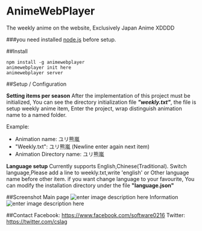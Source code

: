 # AnimeWebPlayer
The weekly anime on the website, Exclusively Japan Anime XDDDD

###you need installed [node.js](http://nodejs.org) before setup.

##Install
```
npm install -g animewebplayer
animewebplayer init here
animewebplayer server
```

##Setup / Configuration

**Setting items per season**
After the implementation of this project must be initialized, You can see the directory initialization file ***"weekly.txt"***, the file is setup weekly anime item, Enter the project, wrap distinguish animation name to a named folder.

Example:

 - Animation name: ユリ熊嵐
 - "Weekly.txt": ユリ熊嵐 (Newline enter again next item)
 - Animation Directory name: ユリ熊嵐

**Language setup**
Currently supports English,Chinese(Traditional). 
Switch language,Please add a line to weekly.txt,write 'english' or Other language name before other item.
if you want change language to your favourite, You can modify the installation directory under the file **"language.json"**


##Screenshot
Main page
![enter image description here](http://i.imgur.com/Pex9JL5.png)
Information
![enter image description here](http://i.imgur.com/R35jj1r.png)

##Contact
Facebook: https://www.facebook.com/software0216
Twitter: https://twitter.com/cslag
